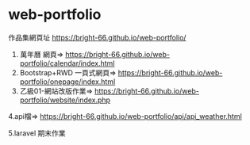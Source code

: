# web-portfolio
作品集網頁址 https://bright-66.github.io/web-portfolio/

1. 萬年曆 網頁=> 
 https://bright-66.github.io/web-portfolio/calendar/index.html
2. Bootstrap+RWD 一頁式網頁=>
 https://bright-66.github.io/web-portfolio/onepage/index.html
3. 乙級01-網站改版作業=>
 https://bright-66.github.io/web-portfolio/website/index.php

4.api檔=>
 https://bright-66.github.io/web-portfolio/api/api_weather.html

5.laravel 期末作業
